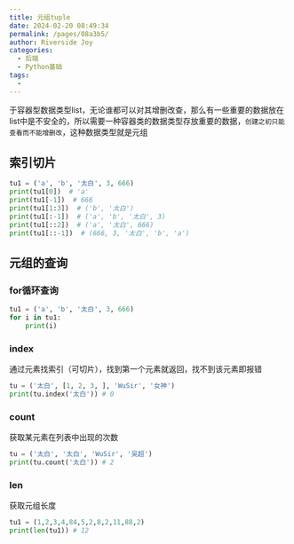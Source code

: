 ```yaml
---
title: 元组tuple
date: 2024-02-20 08:49:34
permalink: /pages/08a3b5/
author: Riverside Joy
categories:
  - 后端
  - Python基础
tags:
  - 
---
```

于容器型数据类型list，无论谁都可以对其增删改查，那么有一些重要的数据放在list中是不安全的，所以需要一种容器类的数据类型存放重要的数据，`创建之初只能查看而不能增删改`，这种数据类型就是元组

## 索引切片

```python
tu1 = ('a', 'b', '太白', 3, 666)
print(tu1[0])  # 'a'
print(tu1[-1])  # 666
print(tu1[1:3])  # ('b', '太白')
print(tu1[:-1])  # ('a', 'b', '太白', 3)
print(tu1[::2])  # ('a', '太白', 666)
print(tu1[::-1])  # (666, 3, '太白', 'b', 'a')
```

## 元组的查询

### for循环查询

```python
tu1 = ('a', 'b', '太白', 3, 666)
for i in tu1:
    print(i)
```

### index

通过元素找索引（可切片），找到第一个元素就返回，找不到该元素即报错

```python
tu = ('太白', [1, 2, 3, ], 'WuSir', '女神')
print(tu.index('太白')) # 0
```

### count

获取某元素在列表中出现的次数

```python
tu = ('太白', '太白', 'WuSir', '吴超')
print(tu.count('太白')) # 2
```

### len

获取元组长度

```python
tu1 = (1,2,3,4,84,5,2,8,2,11,88,2)
print(len(tu1)) # 12
```





















































